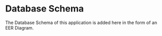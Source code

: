 # Database Schema

The Database Schema of this application is added here in the form of an EER Diagram.
